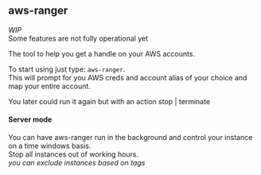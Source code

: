 ## aws-ranger

*WIP*<br>
Some features are not fully operational yet

The tool to help you get a handle on your AWS accounts.

To start using just type: `aws-ranger`.<br>
This will prompt for you AWS creds and account alias of your choice and map your entire account.

You later could run it again but with an action stop | terminate

#### Server mode

You can have aws-ranger run in the background and control your instance on a time windows basis.<br>
Stop all instances out of working hours.<br>
_you can exclude instances based on tags_